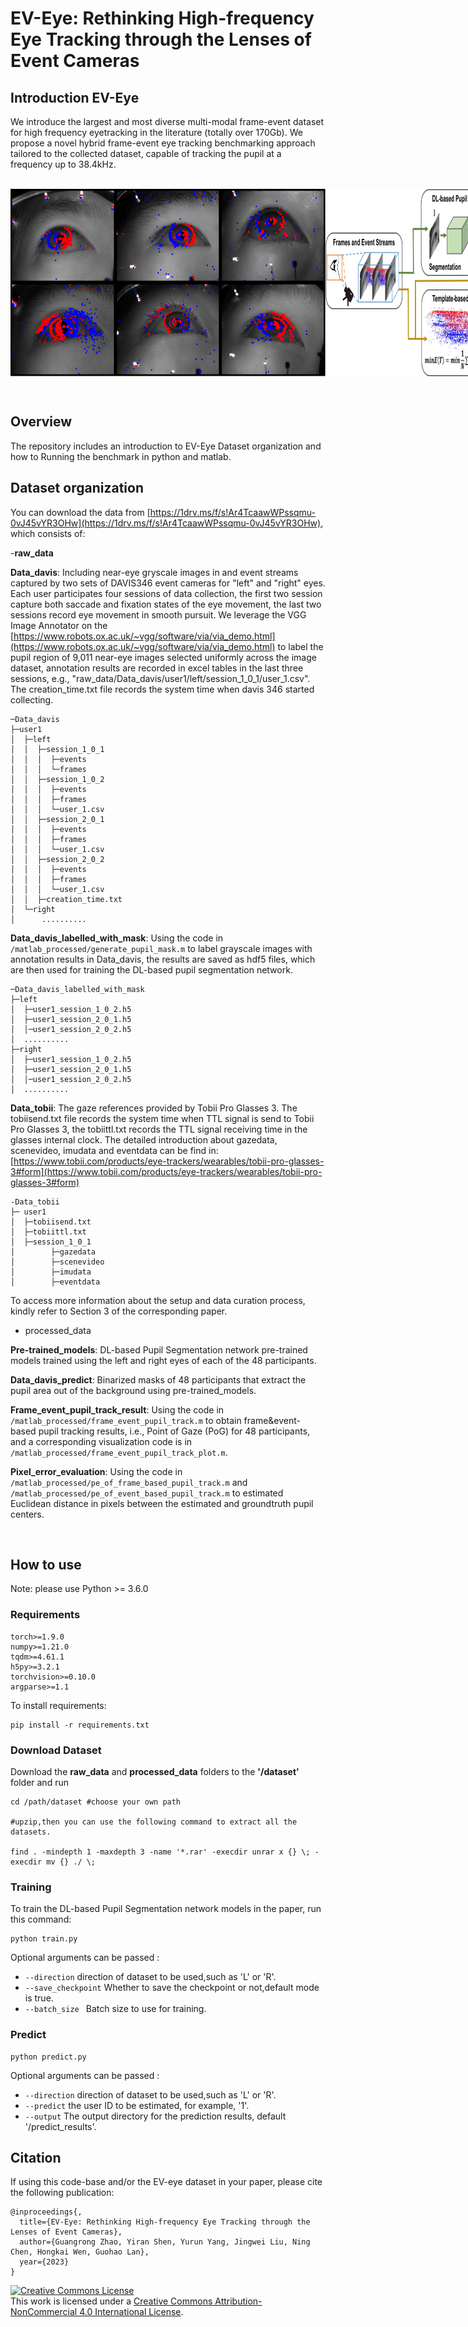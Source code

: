 # EV-Eye: Rethinking High-frequency Eye Tracking through the Lenses of Event Cameras

## Introduction EV-Eye
We introduce the largest and most diverse multi-modal frame-event dataset for high frequency eyetracking in the literature (totally over 170Gb). 
We propose a novel hybrid frame-event eye tracking benchmarking approach tailored to the collected dataset, capable of tracking the pupil at a frequency up to 38.4kHz. 
<br/>
<br/>

<div style="display:flex;">
  <img src="pictures/samples.png" alt="iou" style="flex:1;" width="900" height="300">
  <img src="pictures/main.jpg" alt="iou" style="flex:1;" width="900" height="300" >
</div>

[//]: # (![summary]&#40;pictures/samples.png&#41;)

[//]: # ()
[//]: # (![summary]&#40;pictures/main.jpg&#41;)
<br/>


## Overview
The repository includes an introduction to EV-Eye Dataset organization and how to Running the benchmark in python and matlab.
<!-- ## A quick Youtube demo for introduction
[![IMAGE_ALT](pictures/EV.png)](https://youtu.be/Yi03mFAyslU)
 -->

## Dataset organization

You can download the data from [https://1drv.ms/f/s!Ar4TcaawWPssqmu-0vJ45vYR3OHw](https://1drv.ms/f/s!Ar4TcaawWPssqmu-0vJ45vYR3OHw), which consists of:

-**raw_data**

**Data_davis**: Including near-eye gryscale images in and event streams captured by two sets of DAVIS346 event cameras for "left" and "right" eyes.
Each user participates four sessions of data collection, the first two session capture both saccade and fixation states of the eye movement, the last two sessions record eye movement in smooth pursuit. 
We leverage the VGG Image Annotator on the [https://www.robots.ox.ac.uk/~vgg/software/via/via_demo.html](https://www.robots.ox.ac.uk/~vgg/software/via/via_demo.html) to label the pupil region of 9,011 near-eye images selected uniformly across the image dataset, annotation results are recorded in excel tables in the last three sessions, e.g., "raw_data/Data_davis/user1/left/session_1_0_1/user_1.csv". The creation_time.txt file records the system time when davis 346 started collecting.
  ```
  ─Data_davis
  ├─user1
  │  ├─left
  │  │  ├─session_1_0_1
  │  │  │  ├─events
  │  │  │  └─frames
  │  │  ├─session_1_0_2
  │  │  │  ├─events
  │  │  │  ├─frames
  │  │  │  └─user_1.csv
  │  │  ├─session_2_0_1
  │  │  │  ├─events
  │  │  │  ├─frames
  │  │  │  └─user_1.csv
  │  │  ├─session_2_0_2
  │  │  │  ├─events
  │  │  │  ├─frames
  │  │  │  └─user_1.csv
  │  │  ├─creation_time.txt
  │  └─right
  │      ..........
  ```
**Data_davis_labelled_with_mask**: Using the code in ``/matlab_processed/generate_pupil_mask.m`` to label grayscale images with annotation results in Data_davis, the results are saved as hdf5 files, which are then used for training the DL-based pupil segmentation network.
  ```
  ─Data_davis_labelled_with_mask
  ├─left
  │  ├─user1_session_1_0_2.h5
  │  ├─user1_session_2_0_1.h5
  │  │─user1_session_2_0_2.h5
  │  ..........
  ├─right
  │  ├─user1_session_1_0_2.h5
  │  ├─user1_session_2_0_1.h5
  │  │─user1_session_2_0_2.h5
  │  ..........
  ```


**Data_tobii**: The gaze references provided by Tobii Pro Glasses 3. The tobiisend.txt file records the system time when TTL signal is send to Tobii Pro Glasses 3, the tobiittl.txt records
the TTL signal receiving time in the glasses internal clock. The detailed introduction about gazedata, scenevideo, imudata and eventdata can be find in: [https://www.tobii.com/products/eye-trackers/wearables/tobii-pro-glasses-3#form](https://www.tobii.com/products/eye-trackers/wearables/tobii-pro-glasses-3#form) 
  ```
  -Data_tobii
  ├─ user1 
  │  ├─tobiisend.txt
  │  ├─tobiittl.txt
  │  ├─session_1_0_1
  │        ├─gazedata
  │        ├─scenevideo
  │        ├─imudata
  │        ├─eventdata
  ```

To access more information about the setup and data curation process, kindly refer to Section 3 of the corresponding paper.


- processed_data  

**Pre-trained_models**: DL-based Pupil Segmentation network pre-trained models trained using the left and right eyes of each of the 48 participants.

**Data_davis_predict**: Binarized masks of 48 participants that extract the pupil area out of the background using pre-trained_models.

**Frame_event_pupil_track_result**: Using the code in ``/matlab_processed/frame_event_pupil_track.m`` to obtain frame&event-based pupil tracking results, i.e., Point of Gaze (PoG) for 48 participants, and a corresponding visualization code is in ``/matlab_processed/frame_event_pupil_track_plot.m``. 

**Pixel_error_evaluation**:  Using the code in ``/matlab_processed/pe_of_frame_based_pupil_track.m`` and ``/matlab_processed/pe_of_event_based_pupil_track.m`` to estimated Euclidean distance in pixels between the estimated and groundtruth pupil centers.
 
<br/>


## How to use

Note: please use Python >= 3.6.0
### Requirements

```
torch>=1.9.0
numpy>=1.21.0
tqdm>=4.61.1
h5py>=3.2.1
torchvision>=0.10.0
argparse>=1.1
```

To install requirements:

```angular2html
pip install -r requirements.txt
```
### Download Dataset
Download the **raw_data** and **processed_data** folders to the **'/dataset'** folder and run 
```
cd /path/dataset #choose your own path

#upzip,then you can use the following command to extract all the datasets.

find . -mindepth 1 -maxdepth 3 -name '*.rar' -execdir unrar x {} \; -execdir mv {} ./ \;
```

### Training

To train the DL-based Pupil Segmentation network models in the paper, run this command:

```
python train.py 
```

Optional arguments can be passed :
* `--direction` direction of dataset to be used,such as 'L' or 'R'.
* `--save_checkpoint` Whether to save the checkpoint or not,default mode is true.
* `--batch_size ` Batch size to use for training.

### Predict

```angular2html
python predict.py
```
Optional arguments can be passed :
* `--direction` direction of dataset to be used,such as 'L' or 'R'.
* `--predict` the user ID to be estimated, for example, '1'. 
* `--output` The output directory for the prediction results, default '/predict_results'.

[//]: # (## Results)

[//]: # (##### IoUs and F1 scores on frame-based pupil segmentation.)

[//]: # ()
[//]: # (<br/>)

[//]: # (<div style="display:flex;">)

[//]: # (  <img src="pictures/iou_new.png" alt="iou" style="flex:1;">)

[//]: # (  <img src="pictures/dice.png" alt="iou" style="flex:1;">)

[//]: # (</div>)

[//]: # ()
[//]: # ()
[//]: # (<br/>)

[//]: # ()
[//]: # (##### The pixel error of frame-based and event-based pupil tracking.)

[//]: # ()
[//]: # (<br/>)

[//]: # ()
[//]: # ()
[//]: # (![event]&#40;pictures/event_pixel.png&#41;)

[//]: # (![frame]&#40;pictures/frame_pixel.png&#41;)

[//]: # ()
[//]: # (<br/>)

[//]: # ()
[//]: # (##### DoDs of model-based method vs. ours with respect to the gaze references.)

[//]: # ()
[//]: # (<br/>)

[//]: # ()
[//]: # (<img src="pictures/distance.png" style="margin-left: 6px">)

## Citation

If using this code-base and/or the EV-eye dataset in your paper, please cite the following publication:

```
@inproceedings{,  
  title={EV-Eye: Rethinking High-frequency Eye Tracking through the Lenses of Event Cameras},  
  author={Guangrong Zhao, Yiran Shen, Yurun Yang, Jingwei Liu, Ning Chen, Hongkai Wen, Guohao Lan},  
  year={2023}  
} 
```

<a rel="license" href="http://creativecommons.org/licenses/by-nc/4.0/"><img alt="Creative Commons License" style="border-width:0" src="https://i.creativecommons.org/l/by-nc/4.0/88x31.png" /></a><br />
This work is licensed under a <a rel="license" href="http://creativecommons.org/licenses/by-nc/4.0/">Creative Commons
Attribution-NonCommercial 4.0 International License</a>.

